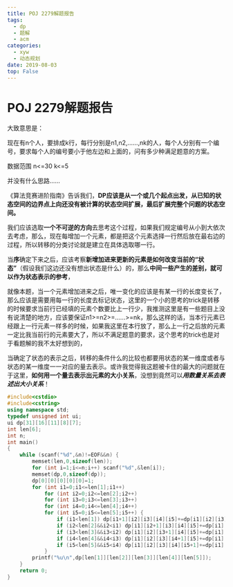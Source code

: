 ```yaml
---
title: POJ 2279解题报告
tags: 
  - dp
  - 题解
  - acm
categories:
  - xyw
  - 动态规划
date: 2019-08-03
top: False
---
```


# POJ 2279解题报告


大致意思是：

现在有n个人，要排成k行，每行分别是n1,n2,……,nk的人，每个人分别有一个编号，要求每个人的编号要小于他左边和上面的，问有多少种满足题意的方案。

数据范围 n<=30 k<=5  
<!-- more -->
并没有什么思路……

《算法竞赛进阶指南》告诉我们，**DP应该是从一个或几个起点出发，从已知的状态空间的边界点上向还没有被计算的状态空间扩展，最后扩展完整个问题的状态空间。**

我们应该选取**一个不可逆的方向**去思考这个过程，如果我们规定编号从小到大依次去考虑，那么，现在每增加一个元素，都是把这个元素选择一行然后放在最右边的过程，所以转移的分类讨论就是建立在具体选取哪一行。



当**序**确定下来之后，应该考察**新增加进来更新的元素是如何改变当前的“状态”**（假设我们这边还没有想出状态是什么）的，那么**中间一些产生的差别，就可以作为状态表示的参考**，



就像本题，当一个元素增加进来之后，唯一变化的应该是有某一行的长度变长了，那么应该是需要用每一行的长度去标记状态，这里的一个小的思考的trick是转移的时候要求当前行已经填的元素个数要比上一行少，我推测这里是有一些题目上没有说清楚的地方，应该要保证n1>=n2>=……>=nk，那么这样的话，当本行元素已经跟上一行元素一样多的时候，如果我这里在本行放了，那么上一行之后放的元素一定比我当前行的元素要大了，所以不满足题意的要求，这个思考的trick也是对于看题解的我不太好想到的，



当确定了状态的表示之后，转移的条件什么的比较也都要用状态的某一维度或者与状态的某一维度一一对应的量去表示。或许我觉得我这题被卡住的最大的问题就在于这里，**如何用一个量去表示出元素的大小关系**，没想到竟然可以***用数量关系去表述出大小关系***！

~~~c++
#include<cstdio>
#include<cstring>
using namespace std;
typedef unsigned int ui;
ui dp[31][16][11][8][7];
int len[6];
int n;
int main()
{
    while (scanf("%d",&n)!=EOF&&n) {
        memset(len,0,sizeof(len));
        for (int i=1;i<=n;i++) scanf("%d",&len[i]);
        memset(dp,0,sizeof(dp));
        dp[0][0][0][0][0]=1;
        for (int i1=0;i1<=len[1];i1++)
            for (int i2=0;i2<=len[2];i2++)
            for (int i3=0;i3<=len[3];i3++)
            for (int i4=0;i4<=len[4];i4++)
            for (int i5=0;i5<=len[5];i5++) {
                if (i1<len[1]) dp[i1+1][i2][i3][i4][i5]+=dp[i1][i2][i3][i4][i5];
                if (i2<len[2]&&i2<i1) dp[i1][i2+1][i3][i4][i5]+=dp[i1][i2][i3][i4][i5];
                if (i3<len[3]&&i3<i2) dp[i1][i2][i3+1][i4][i5]+=dp[i1][i2][i3][i4][i5];
                if (i4<len[4]&&i4<i3) dp[i1][i2][i3][i4+1][i5]+=dp[i1][i2][i3][i4][i5];
                if (i5<len[5]&&i5<i4) dp[i1][i2][i3][i4][i5+1]+=dp[i1][i2][i3][i4][i5];
            }
        printf("%u\n",dp[len[1]][len[2]][len[3]][len[4]][len[5]]);
    }
    return 0;
}
~~~

